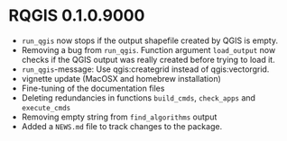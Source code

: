 # RQGIS 0.1.0.9000

* `run_qgis` now stops if the output shapefile created by QGIS is empty.
* Removing a bug from `run_qgis`. Function argument `load_output` now checks if the QGIS output was really created before trying to load it.
* `run_qgis`-message: Use qgis:creategrid instead of qgis:vectorgrid.
* vignette update (MacOSX and homebrew installation)
* Fine-tuning of the documentation files
* Deleting redundancies in functions `build_cmds`, `check_apps` and `execute_cmds`
* Removing empty string from `find_algorithms` output
* Added a `NEWS.md` file to track changes to the package.




